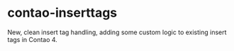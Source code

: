 # contao-inserttags
New, clean insert tag handling, adding some custom logic to existing insert tags in Contao 4.
